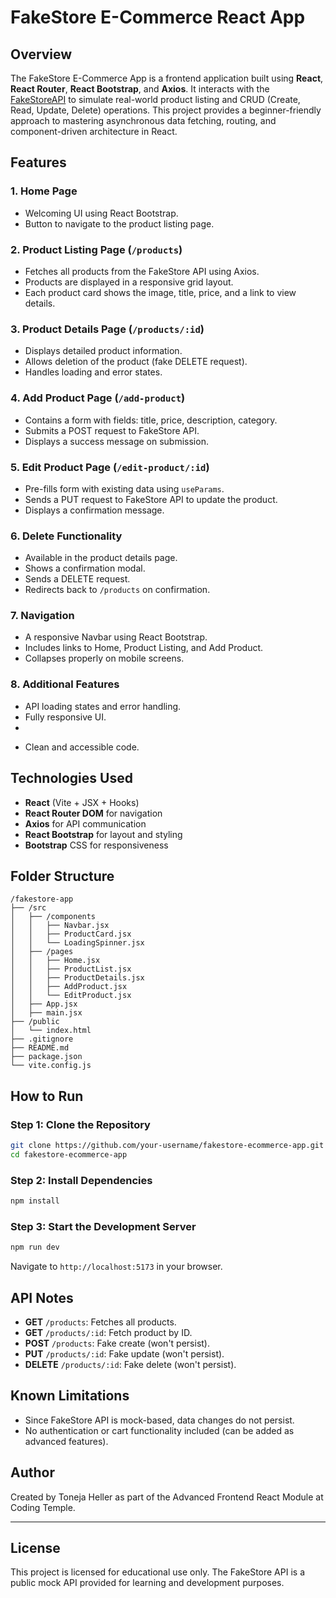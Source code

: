 # FakeStore E-Commerce React App

## Overview

The FakeStore E-Commerce App is a frontend application built using **React**, **React Router**, **React Bootstrap**, and **Axios**. It interacts with the [FakeStoreAPI](https://fakestoreapi.com/) to simulate real-world product listing and CRUD (Create, Read, Update, Delete) operations. This project provides a beginner-friendly approach to mastering asynchronous data fetching, routing, and component-driven architecture in React.

## Features

### 1. Home Page

* Welcoming UI using React Bootstrap.
* Button to navigate to the product listing page.

### 2. Product Listing Page (`/products`)

* Fetches all products from the FakeStore API using Axios.
* Products are displayed in a responsive grid layout.
* Each product card shows the image, title, price, and a link to view details.

### 3. Product Details Page (`/products/:id`)

* Displays detailed product information.
* Allows deletion of the product (fake DELETE request).
* Handles loading and error states.

### 4. Add Product Page (`/add-product`)

* Contains a form with fields: title, price, description, category.
* Submits a POST request to FakeStore API.
* Displays a success message on submission.

### 5. Edit Product Page (`/edit-product/:id`)

* Pre-fills form with existing data using `useParams`.
* Sends a PUT request to FakeStore API to update the product.
* Displays a confirmation message.

### 6. Delete Functionality

* Available in the product details page.
* Shows a confirmation modal.
* Sends a DELETE request.
* Redirects back to `/products` on confirmation.

### 7. Navigation

* A responsive Navbar using React Bootstrap.
* Includes links to Home, Product Listing, and Add Product.
* Collapses properly on mobile screens.

### 8. Additional Features

* API loading states and error handling.
* Fully responsive UI.
*

- Clean and accessible code.

## Technologies Used

* **React** (Vite + JSX + Hooks)
* **React Router DOM** for navigation
* **Axios** for API communication
* **React Bootstrap** for layout and styling
* **Bootstrap** CSS for responsiveness

## Folder Structure

```
/fakestore-app
├── /src
│   ├── /components
│   │   ├── Navbar.jsx
│   │   ├── ProductCard.jsx
│   │   └── LoadingSpinner.jsx
│   ├── /pages
│   │   ├── Home.jsx
│   │   ├── ProductList.jsx
│   │   ├── ProductDetails.jsx
│   │   ├── AddProduct.jsx
│   │   └── EditProduct.jsx
│   ├── App.jsx
│   ├── main.jsx
├── /public
│   └── index.html
├── .gitignore
├── README.md
├── package.json
└── vite.config.js
```

## How to Run

### Step 1: Clone the Repository

```bash
git clone https://github.com/your-username/fakestore-ecommerce-app.git
cd fakestore-ecommerce-app
```

### Step 2: Install Dependencies

```bash
npm install
```

### Step 3: Start the Development Server

```bash
npm run dev
```

Navigate to `http://localhost:5173` in your browser.

## API Notes

* **GET** `/products`: Fetches all products.
* **GET** `/products/:id`: Fetch product by ID.
* **POST** `/products`: Fake create (won't persist).
* **PUT** `/products/:id`: Fake update (won't persist).
* **DELETE** `/products/:id`: Fake delete (won't persist).

## Known Limitations

* Since FakeStore API is mock-based, data changes do not persist.
* No authentication or cart functionality included (can be added as advanced features).



## Author

Created by Toneja Heller as part of the Advanced Frontend React Module at Coding Temple.

---

## License

This project is licensed for educational use only. The FakeStore API is a public mock API provided for learning and development purposes.
